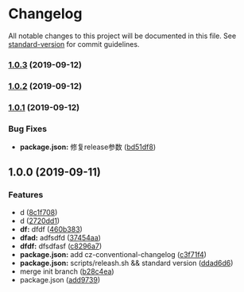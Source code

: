 # Changelog

All notable changes to this project will be documented in this file. See [standard-version](https://github.com/conventional-changelog/standard-version) for commit guidelines.

### [1.0.3](https://github.com/slevin57/vue-directive-kit/compare/v1.0.2...v1.0.3) (2019-09-12)

### [1.0.2](https://github.com/slevin57/vue-directive-kit/compare/v1.0.1...v1.0.2) (2019-09-12)

### [1.0.1](https://github.com/slevin57/vue-directive-kit/compare/v1.0.0...v1.0.1) (2019-09-12)


### Bug Fixes

* **package.json:** 修复release参数 ([bd51df8](https://github.com/slevin57/vue-directive-kit/commit/bd51df8))

## 1.0.0 (2019-09-11)


### Features

* d ([8c1f708](https://github.com/slevin57/vue-directive-kit/commit/8c1f708))
* d ([2720dd1](https://github.com/slevin57/vue-directive-kit/commit/2720dd1))
* **df:** dfdf ([460b383](https://github.com/slevin57/vue-directive-kit/commit/460b383))
* **dfad:** adfsdfd ([37454aa](https://github.com/slevin57/vue-directive-kit/commit/37454aa))
* **dfdf:** dfsdfasf ([c8296a7](https://github.com/slevin57/vue-directive-kit/commit/c8296a7))
* **package.json:** add cz-conventional-changelog ([c3f71f4](https://github.com/slevin57/vue-directive-kit/commit/c3f71f4))
* **package.json:** scripts/releash.sh && standard version ([ddad6d6](https://github.com/slevin57/vue-directive-kit/commit/ddad6d6))
* merge init branch ([b28c4ea](https://github.com/slevin57/vue-directive-kit/commit/b28c4ea))
* package.json ([add9739](https://github.com/slevin57/vue-directive-kit/commit/add9739))
